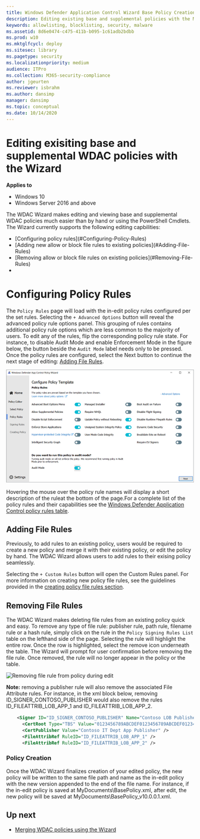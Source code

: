 ```yaml
---
title: Windows Defender Application Control Wizard Base Policy Creation
description: Editing existing base and supplemental policies with the Microsoft WDAC Wizard.
keywords: allowlisting, blocklisting, security, malware
ms.assetid: 8d6e0474-c475-411b-b095-1c61adb2bdbb
ms.prod: w10
ms.mktglfcycl: deploy
ms.sitesec: library
ms.pagetype: security
ms.localizationpriority: medium
audience: ITPro
ms.collection: M365-security-compliance
author: jgeurten
ms.reviewer: isbrahm
ms.author: dansimp
manager: dansimp
ms.topic: conceptual
ms.date: 10/14/2020
---
```


# Editing exisiting base and supplemental WDAC policies with the Wizard

**Applies to**
-   Windows 10
-   Windows Server 2016 and above

The WDAC Wizard makes editing and viewing base and supplemental WDAC policies much easier than by hand or using the PowerShell Cmdlets. The Wizard currently supports the following editing capbilities: 
<ul>
<li>[Configuring policy rules](#Configuring-Policy-Rules)</li>
<li>[Adding new allow or block file rules to existing policies](#Adding-File-Rules)</li>
<li>[Removing allow or block file rules on existing policies](#Removing-File-Rules)</li>
<li></li>
</ul>

# Configuring Policy Rules

The `Policy Rules` page will load with the in-edit policy rules configured per the set rules. Selecting the `+ Advanced Options` button will reveal the advanced policy rule options panel. This grouping of rules contains additional policy rule options which are less common to the majority of users. To edit any of the rules, flip the corresponding policy rule state.  For instance, to disable Audit Mode and enable Enforcement Mode in the figure below, the button beside the `Audit Mode` label needs only to be pressed. Once the policy rules are configured, select the Next button to continue the next stage of editing: [Adding File Rules](#Adding-File-Rules).

![Configuring the policy rules](images/wdac-wizard-edit-policy-rules.png)

Hovering the mouse over the policy rule names will display a short description of the ruleat the bottom of the page.For a complete list of the policy rules and their capabilities see the [Windows Defender Application Control policy rules table](select-types-of-rules-to-create.md#windows-defender-application-control-policy-rules).

## Adding File Rules

Previously, to add rules to an existing policy, users would be required to create a new policy and merge it with their existing policy, or edit the policy by hand. The WDAC Wizard allows users to add rules to their exising policy seamlessly. 

Selecting the `+ Custom Rules` button will open the Custom Rules panel. For more information on creating new policy file rules, see the guidelines provided in the [creating policy file rules section](wdac-wizard-create-base-policy.md#Creating-custom-file-rules).

## Removing File Rules

The WDAC Wizard makes deleting file rules from an existing policy quick and easy. To remove any type of file rule: publisher rule, path rule, filename rule or a hash rule, simply click on the rule in the `Policy Signing Rules List` table on the lefthand side of the page. Selecting the rule will highlight the entire row. Once the row is highlighted, select the remove icon underneath the table. The Wizard will prompt for user confirmation before removing the file rule. Once removed, the rule will no longer appear in the policy or the table. 

![Removing file rule from policy during edit](image/wdac-wizard-edit-remove-file-rule.png)

**Note:** removing a publisher rule will also remove the associated File Attribute rules. For instance, in the xml block below, removing ID_SIGNER_CONTOSO_PUBLISHER would also remove the rules ID_FILEATTRIB_LOB_APP_1 and ID_FILEATTRIB_LOB_APP_2. 

```xml
    <Signer ID="ID_SIGNER_CONTOSO_PUBLISHER" Name="Contoso LOB Publisher CA">
      <CertRoot Type="TBS" Value="0123456789ABCDEF0123456789ABCDEF0123456789ABCDEF0123456789ABCDEF" />
      <CertPublisher Value="Contoso IT Dept App Publisher" />
      <FileAttribRef RuleID="ID_FILEATTRIB_LOB_APP_1" />
      <FileAttribRef RuleID="ID_FILEATTRIB_LOB_APP_2" />
```

[comment]: <> (## Editing File Rules Coming soon!)

### Policy Creation

Once the WDAC Wizard finalizes creation of your edited policy, the new policy will be written to the same file path and name as the in-edit policy with the new version appended to the end of the file name. For instance, if the in-edit policy is saved at MyDocuments\BasePolicy.xml, after edit, the new policy will be saved at MyDocuments\BasePolicy_v10.0.0.1.xml. 

## Up next

- [Merging WDAC policies using the Wizard](wdac-wizard-merging-policies.md)